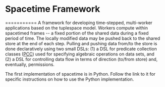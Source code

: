 # Spacetime Framework
===========
A framework for developing time-stepped, multi-worker applications based on the tuplespace model. Workers compute within spacetimed frames -- 
a fixed portion of the shared data during a fixed period of time. The locally modified data may be pushed back to the shared store
at the end of each step. Pulling and pushing data from/to the store is done declaratively using two small DSLs: (1) a DSL for 
predicate collection classes ([PCC](https://github.com/Mondego/pcc)) used for specifying algebraic operations on data sets, 
and (2) a DSL for controlling data flow in terms of direction (to/from store) and, eventually, permissions.

The first implementation of spacetime is in Python. Follow the link to it for specific instructions on how to
use the Python implementation.